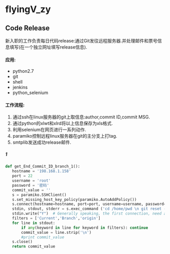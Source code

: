 flyingV_zy
====================
Code Release
---------------------
新入职的工作负责每日代码release:通过Git发往远程服务器.并处理邮件和票号信息填写(在一个独立网址填写release信息).
#### 应用: 
+ python2.7 
+ git
+ shell
+ jenkins
+ python_selenium

#### 工作流程:
1. 通过ssh在linux服务器的git上取信息:author,commit ID,commit MSG.
2. 通过python的xlwt和xlrd将以上信息保存为xls格式.
3. 利用selenium在网页进行一系列动作.
4. paramiko控制远程linux服务器在git的主分支上打tag.
5. smtplib发送成功release邮件.

##### 1
 ```python
def get_End_Commit_ID_branch_1():
    hostname = '198.168.1.158'  
    port = 22  
    username = 'root'  
    password = '密码'  
    commit_value = ''
    s = paramiko.SSHClient()  
    s.set_missing_host_key_policy(paramiko.AutoAddPolicy())       
    s.connect(hostname=hostname, port=port, username=username, password=password)  
    stdin, stdout, stderr = s.exec_command ('cd /home/pwd \n git reset --hard HEAD\n git checkout branch_1 \n git pull --rebase \n git log --pretty="%H" -1 ')	
    stdin.write("Y")  # Generally speaking, the first connection, need a simple interaction.  
    filters = ['Current','Branch','origin']  
    for line in stdout:
        if any(keyword in line for keyword in filters): continue
        commit_value = line.strip('\n')
        #print commit_value
    s.close()   
    return commit_value
 ```


